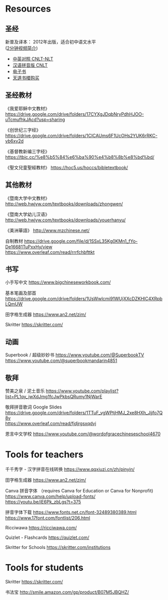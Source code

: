 
# Resources

## 圣经

新普及译本： 2012年出版，适合初中语文水平  <br />
([2分钟视频简介](https://www.chinesebible.org.hk/hk/marketing/showroom_cnlt.php))

* [中英对照 CNLT-NLT](https://www.chinesebible.org.hk/us/product_list.php?cat=BIS&subCat=CNLTBLB)
* [汉语拼音版 CNLT](https://www.chinesebible.org.hk/us/product_list.php?cat=BIS&subCat=CNLTPYB)
* [电子书](https://www.chinesebible.org.hk/hk/product_list.php?cat=EBS&subCat=EBIS)
* [天道书楼购买](https://www.ustiendao.com/search/%E6%96%B0%E6%99%AE%E5%8F%8A%E8%AF%91%E6%9C%AC/)


## 圣经教材

《我爱耶稣中文教材》
https://drive.google.com/drive/folders/17CYXgJDqbNryPdhHJOO-uTcmufhkJAcd?usp=sharing

《创世纪三字经》
https://drive.google.com/drive/folders/1CICAUms6F1UcOHs2YUK6rRKC-vb6xy2d

《基督教新编三字经》
https://tbic.cc/%e8%b5%84%e6%ba%90%e4%b8%8b%e8%bd%bd/

《聖文兒童聖經教材》
https://hoc5.us/hoccs/bibletextbook/


## 其他教材

《暨南大学中文教材》
http://web.hwjyw.com/textbooks/downloads/zhongwen/

《暨南大学幼儿汉语》
http://web.hwjyw.com/textbooks/downloads/youerhanyu/

《美洲華語》
http://www.mzchinese.net/

自制教材
https://drive.google.com/file/d/1SSxL35Kg0KMn1_fYo-De16681TuPxxHy/view <br />
https://www.overleaf.com/read/rrrfchbfttkt


## 书写

小手写中文
https://www.bigchineseworkbook.com/

基本笔画及部首
https://drive.google.com/drive/folders/1UsWwlcmi91WUjXXcDZKHlC4XRpbLQmUW

田字格生成器
https://www.an2.net/zim/

Skritter
https://skritter.com/


## 动画

Superbook / 超级妙妙书
https://www.youtube.com/@SuperbookTV <br />
https://www.youtube.com/@superbookmandarin4851


## 敬拜

赞美之泉 / 泥土音乐
https://www.youtube.com/playlist?list=PL1qy_jwXdJmg1fcJwPkbsQRumy1NjWarE

敬拜拼音歌词 Google Slides
https://drive.google.com/drive/folders/1TTuF_vgWPtjHMJ_2xe8HXh_Jjjfo7Q8v <br />
https://www.overleaf.com/read/fjdjrgsxqdvj

恩言中文学校
https://www.youtube.com/@wordofgracechineseschool4670


# Tools for teachers

千千秀字 - 汉字拼音在线转换
https://www.qqxiuzi.cn/zh/pinyin/

田字格生成器
https://www.an2.net/zim/

Canva 拼音字体 （requires Canva for Education or Canva for Nonprofit)
https://www.canva.com/help/upload-fonts/ <br />
https://youtu.be/iE6Pk_zbLgs?t=375

拼音字体下载
https://www.fonts.net.cn/font-32489380389.html <br />
https://www.17font.com/fontlist/206.html

Ricciwawa
https://ricciwawa.com/

Quizlet - Flashcards
https://quizlet.com/

Skritter for Schools
https://skritter.com/institutions


# Tools for students

Skritter
https://skritter.com/

书法宝
http://smile.amazon.com/gp/product/B07M5JBQHZ/
